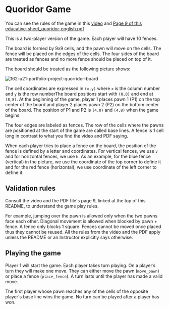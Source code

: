 # Quoridor Game

You can see the rules of the game in this [video](https://www.youtube.com/watch?v=6ISruhN0Hc0) and [Page 9 of this educative-sheet_quoridor-english.pdf](https://en.gigamic.com/files/media/fiche_pedagogique/educative-sheet_quoridor-english.pdf)

This is a two-player version of the game.  Each player will have 10 fences.

The board is formed by 9x9 cells, and the pawn will move on the cells.  The fence will be placed on the edges of the cells.  The four sides of the board are treated as fences and no more fence should be placed on top of it.

The board should be treated as the following picture shows:

![162-u21-portfolio-project-quorridor-board](https://user-images.githubusercontent.com/230170/127580651-5de99bfd-d7d4-4492-9ef2-a5615f0e8b3b.png)

 
The cell coordinates are expressed in `(x,y)` where `x` is the column number and `y` is the row numberThe board positions start with `(0,0)` and end at `(8,8)`. At the beginning of the game, player 1 places pawn 1 (P1) on the top center of the board and player 2 places pawn 2 (P2) on the bottom center of the board.  The position of P1 and P2 is `(4,0)` and `(4,8)` when the game begins.   

The four edges are labeled as fences. The row of the cells where the pawns are positioned at the start of the game are called base lines. A fence is 1 cell long in contrast to what you find the video and PDF saying.

When each player tries to place a fence on the board, the position of the fence is defined by a letter and coordinates.  For vertical fences, we use `v` and for horizontal fences, we use `h`.  As an example, for the blue fence (vertical) in the picture, we use the coordinate of the top corner to define it and for the red fence (horizontal), we use coordinate of the left corner to define it. 

## Validation rules

Consult the video and the PDF file's page 9, linked at the top of this README, to understand the game play rules.

For example, jumping over the pawn is allowed only when the two pawns face each other. Diagonal movement is allowed when blocked by pawn + fence. A fence only blocks 1 square. Fences cannot be moved once placed thus they cannot be reused. All the rules from the video and the PDF apply unless the README or an Instructor explicitly says otherwise.

## Playing the game

Player 1 will start the game. Each player takes turn playing. On a player’s turn they will make one move. They can either move the pawn (`move_pawn`) or place a fence (`place_fence`). A turn lasts until the player has made a valid move.
 
The first player whose pawn reaches any of the cells of the opposite player's base line wins the game. No turn can be played after a player has won.
